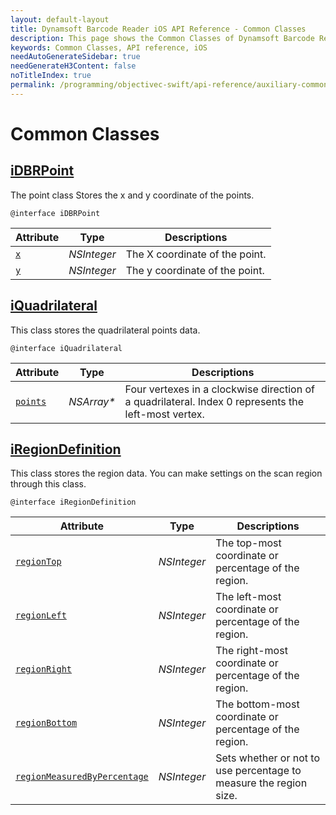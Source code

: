 ```yaml
---
layout: default-layout
title: Dynamsoft Barcode Reader iOS API Reference - Common Classes
description: This page shows the Common Classes of Dynamsoft Barcode Reader for iOS SDK.
keywords: Common Classes, API reference, iOS
needAutoGenerateSidebar: true
needGenerateH3Content: false
noTitleIndex: true
permalink: /programming/objectivec-swift/api-reference/auxiliary-common-classes.html
---
```


# Common Classes

## [iDBRPoint](auxiliary-iDBRPoint.md)

The point class Stores the x and y coordinate of the points.

```objc
@interface iDBRPoint
```

| Attribute | Type | Descriptions |
|---------- | ---- | ------------ |
| [`x`](auxiliary-iDBRPoint.md#x) | *NSInteger* | The X coordinate of the point. |
| [`y`](auxiliary-iDBRPoint.md#y) | *NSInteger* | The y coordinate of the point. |

## [iQuadrilateral](auxiliary-iQuadrilateral.md)

This class stores the quadrilateral points data.

```objc
@interface iQuadrilateral 
```  

| Attribute | Type | Descriptions |
|---------- | ---- | ------------ |
| [`points`](auxiliary-iQuadrilateral.md#points) | *NSArray\** | Four vertexes in a clockwise direction of a quadrilateral. Index 0 represents the left-most vertex. |

## [iRegionDefinition](auxiliary-iRegionDefinition.md)

This class stores the region data. You can make settings on the scan region through this class.

```objc
@interface iRegionDefinition
```  

| Attribute | Type | Descriptions |
|---------- | ---- | ------------ |
| [`regionTop`](auxiliary-iRegionDefinition.md#regiontop) | *NSInteger* | The top-most coordinate or percentage of the region. |
| [`regionLeft`](auxiliary-iRegionDefinition.md#regionleft) | *NSInteger* | The left-most coordinate or percentage of the region. |
| [`regionRight`](auxiliary-iRegionDefinition.md#regionright) | *NSInteger* | The right-most coordinate or percentage of the region. |
| [`regionBottom`](auxiliary-iRegionDefinition.md#regionbottom) | *NSInteger* | The bottom-most coordinate or percentage of the region. |
| [`regionMeasuredByPercentage`](auxiliary-iRegionDefinition.md#regionmeasuredbypercentage) | *NSInteger* | Sets whether or not to use percentage to measure the region size. |
